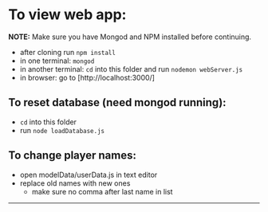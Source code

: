 # To view web app:
**NOTE:** Make sure you have Mongod and NPM installed before continuing.
- after cloning run `npm install`
- in one terminal: `mongod`
- in another terminal: `cd` into this folder and run `nodemon webServer.js`
- in browser: go to [http://localhost:3000/]

## To reset database (need mongod running):
- `cd` into this folder
- run `node loadDatabase.js`

## To change player names:
- open modelData/userData.js in text editor
- replace old names with new ones
  - make sure no comma after last name in list
*************************************************************************
